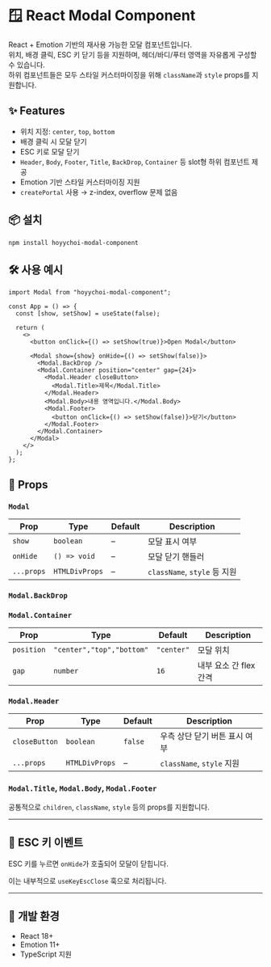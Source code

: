 # 🪟 React Modal Component

React + Emotion 기반의 재사용 가능한 모달 컴포넌트입니다.  
위치, 배경 클릭, ESC 키 닫기 등을 지원하며, 헤더/바디/푸터 영역을 자유롭게 구성할 수 있습니다.  
하위 컴포넌트들은 모두 스타일 커스터마이징을 위해 `className`과 `style` props를 지원합니다.

## ✨ Features

- 위치 지정: `center`, `top`, `bottom`
- 배경 클릭 시 모달 닫기
- ESC 키로 모달 닫기
- `Header`, `Body`, `Footer`, `Title`, `BackDrop`, `Container` 등 slot형 하위 컴포넌트 제공
- Emotion 기반 스타일 커스터마이징 지원
- `createPortal` 사용 → z-index, overflow 문제 없음

## 📦 설치

```bash
npm install hoyychoi-modal-component
```

## 🛠 사용 예시

```tsx
import Modal from "hoyychoi-modal-component";

const App = () => {
  const [show, setShow] = useState(false);

  return (
    <>
      <button onClick={() => setShow(true)}>Open Modal</button>

      <Modal show={show} onHide={() => setShow(false)}>
        <Modal.BackDrop />
        <Modal.Container position="center" gap={24}>
          <Modal.Header closeButton>
            <Modal.Title>제목</Modal.Title>
          </Modal.Header>
          <Modal.Body>내용 영역입니다.</Modal.Body>
          <Modal.Footer>
            <button onClick={() => setShow(false)}>닫기</button>
          </Modal.Footer>
        </Modal.Container>
      </Modal>
    </>
  );
};
```

## 🧩 Props

### `Modal`

| Prop       | Type           | Default | Description                  |
| ---------- | -------------- | ------- | ---------------------------- |
| `show`     | `boolean`      | –       | 모달 표시 여부               |
| `onHide`   | `() => void`   | –       | 모달 닫기 핸들러             |
| `...props` | `HTMLDivProps` | –       | `className`, `style` 등 지원 |

### `Modal.BackDrop`

### `Modal.Container`

| Prop       | Type                      | Default    | Description            |
| ---------- | ------------------------- | ---------- | ---------------------- |
| `position` | `"center","top","bottom"` | `"center"` | 모달 위치              |
| `gap`      | `number`                  | `16`       | 내부 요소 간 flex 간격 |

### `Modal.Header`

| Prop          | Type           | Default | Description                   |
| ------------- | -------------- | ------- | ----------------------------- |
| `closeButton` | `boolean`      | `false` | 우측 상단 닫기 버튼 표시 여부 |
| `...props`    | `HTMLDivProps` | –       | `className`, `style` 지원     |

### `Modal.Title`, `Modal.Body`, `Modal.Footer`

공통적으로 `children`, `className`, `style` 등의 props를 지원합니다.

---

## 🔐 ESC 키 이벤트

ESC 키를 누르면 `onHide`가 호출되어 모달이 닫힙니다.

이는 내부적으로 `useKeyEscClose` 훅으로 처리됩니다.

---

## 🧪 개발 환경

- React 18+
- Emotion 11+
- TypeScript 지원
